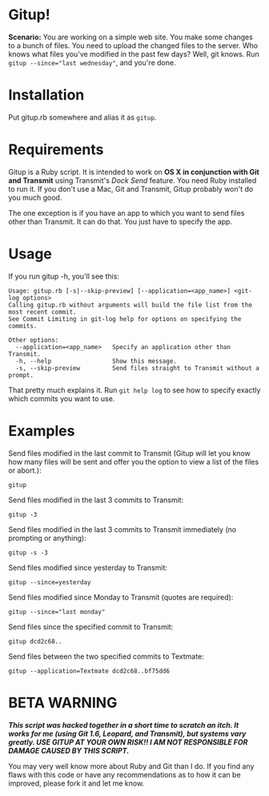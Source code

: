 # Gitup!

__Scenario:__ You are working on a simple web site. You make some changes to a bunch of files. You need to upload the changed files to the server. Who knows what files you've modified in the past few days? Well, git knows. Run `gitup --since="last wednesday"`, and you're done.

# Installation

Put gitup.rb somewhere and alias it as `gitup`.

# Requirements

Gitup is a Ruby script. It is intended to work on __OS X in conjunction with Git and Transmit__ using Transmit's _Dock Send_ feature. You need Ruby installed to run it. If you don't use a Mac, Git and Transmit, Gitup probably won't do you much good.

The one exception is if you have an app to which you want to send files other than Transmit. It can do that. You just have to specify the app.

# Usage

If you run gitup -h, you'll see this:

    Usage: gitup.rb [-s|--skip-preview] [--application=<app_name>] <git-log options>
    Calling gitup.rb without arguments will build the file list from the most recent commit.
    See Commit Limiting in git-log help for options on specifying the commits.
    
    Other options:
      --application=<app_name>   Specify an application other than Transmit.
      -h, --help                 Show this message.
      -s, --skip-preview         Send files straight to Transmit without a prompt.
        
That pretty much explains it. Run `git help log` to see how to specify exactly which commits you want to use.

# Examples

Send files modified in the last commit to Transmit (Gitup will let you know how many files will be sent and offer you the option to view a list of the files or abort.):

    gitup

Send files modified in the last 3 commits to Transmit:

    gitup -3

Send files modified in the last 3 commits to Transmit immediately (no prompting or anything):

    gitup -s -3
    
Send files modified since yesterday to Transmit:

    gitup --since=yesterday
    
Send files modified since Monday to Transmit (quotes are required):

    gitup --since="last monday"
    
Send files since the specified commit to Transmit:

    gitup dcd2c68..
    
Send files between the two specified commits to Textmate:

    gitup --application=Textmate dcd2c68..bf75dd6
    
# BETA WARNING

___This script was hacked together in a short time to scratch an itch. It works for me (using Git 1.6, Leopard, and Transmit), but systems vary greatly. USE GITUP AT YOUR OWN RISK!! I AM NOT RESPONSIBLE FOR DAMAGE CAUSED BY THIS SCRIPT.___

You may very well know more about Ruby and Git than I do. If you find any flaws with this code or have any recommendations as to how it can be improved, please fork it and let me know.
